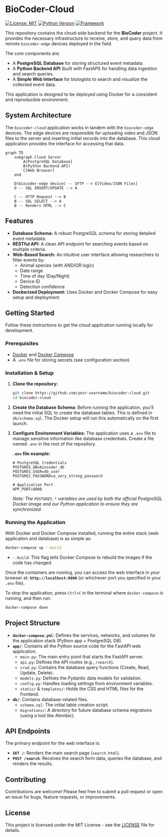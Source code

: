 # BioCoder-Cloud

[![License: MIT](https://img.shields.io/badge/License-MIT-yellow.svg)](https://opensource.org/licenses/MIT)
[![Python Version](https://img.shields.io/badge/python-3.8%2B-blue.svg)](https://www.python.org/downloads/)
[![Framework](https://img.shields.io/badge/framework-FastAPI-green.svg)](https://fastapi.tiangolo.com/)

This repository contains the cloud-side backend for the **BioCoder** project. It provides the necessary infrastructure to receive, store, and query data from remote `biocoder-edge` devices deployed in the field.

The core components are:

- A **PostgreSQL Database** for storing structured event metadata.
- A **Python Backend API** (built with FastAPI) for handling data ingestion and search queries.
- A **Simple Web Interface** for biologists to search and visualize the collected event data.

This application is designed to be deployed using Docker for a consistent and reproducible environment.

## System Architecture

The `biocoder-cloud` application works in tandem with the `biocoder-edge` devices. The edge devices are responsible for uploading video and JSON files to the server and inserting initial records into the database. This cloud application provides the interface for accessing that data.

```mermaid
graph TD
    subgraph Cloud Server
        A[PostgreSQL Database]
        B(Python Backend API)
        C[Web Browser]
    end

    D(biocoder-edge device) -- SFTP --> E[Video/JSON Files]
    D -- SQL INSERT/UPDATE --> A

    C -- HTTP Request --> B
    B -- SQL SELECT --> A
    B -- Renders HTML --> C
```

## Features

- **Database Schema:** A robust PostgreSQL schema for storing detailed event metadata.
- **RESTful API:** A clean API endpoint for searching events based on multiple criteria.
- **Web-Based Search:** An intuitive user interface allowing researchers to filter events by:
  - Animal species (with AND/OR logic)
  - Date range
  - Time of day (Day/Night)
  - Device ID
  - Detection confidence
- **Dockerized Deployment:** Uses Docker and Docker Compose for easy setup and deployment.

## Getting Started

Follow these instructions to get the cloud application running locally for development.

### Prerequisites

- [Docker](https://www.docker.com/get-started) and [Docker Compose](https://docs.docker.com/compose/install/)
- A `.env` file for storing secrets (see configuration section)

### Installation & Setup

1. **Clone the repository:**
   
   ```sh
   git clone https://github.com/your-username/biocoder-cloud.git
   cd biocoder-cloud
   ```

2. **Create the Database Schema:**
   Before running the application, you'll need the initial SQL to create the database tables. This is defined in `db/schema.sql`. The Docker setup will run this automatically on the first launch.

3. **Configure Environment Variables:**
   The application uses a `.env` file to manage sensitive information like database credentials. Create a file named `.env` in the root of the repository.
   
   **`.env` file example:**
   
   ```env
   # PostgreSQL Credentials
   POSTGRES_DB=biocoder_db
   POSTGRES_USER=db_user
   POSTGRES_PASSWORD=a_very_strong_password
   
   # Application Port
   APP_PORT=8000
   ```
   
   *Note: The `POSTGRES_*` variables are used by both the official PostgreSQL Docker image and our Python application to ensure they are synchronized.*

### Running the Application

With Docker and Docker Compose installed, running the entire stack (web application and database) is as simple as:

```sh
docker-compose up --build
```

- `--build`: This flag tells Docker Compose to rebuild the images if the code has changed.

Once the containers are running, you can access the web interface in your browser at:
**`http://localhost:8000`** (or whichever port you specified in your `.env` file).

To stop the application, press `Ctrl+C` in the terminal where `docker-compose` is running, and then run:

```sh
docker-compose down
```

## Project Structure

- **`docker-compose.yml`**: Defines the services, networks, and volumes for the application stack (Python app + PostgreSQL DB).
- **`app/`**: Contains all the Python source code for the FastAPI web application.
  - `main.py`: The main entry point that starts the FastAPI server.
  - `api.py`: Defines the API routes (e.g., `/search`).
  - `crud.py`: Contains the database query functions (Create, Read, Update, Delete).
  - `models.py`: Defines the Pydantic data models for validation.
  - `config.py`: Handles loading settings from environment variables.
  - `static/` & `templates/`: Holds the CSS and HTML files for the frontend.
- **`db/`**: Contains database-related files.
  - `schema.sql`: The initial table creation script.
  - `migrations/`: A directory for future database schema migrations (using a tool like Alembic).

## API Endpoints

The primary endpoint for the web interface is:

- **`GET /`**: Renders the main search page (`search.html`).
- **`POST /search`**: Receives the search form data, queries the database, and renders the results.

## Contributing

Contributions are welcome! Please feel free to submit a pull request or open an issue for bugs, feature requests, or improvements.

## License

This project is licensed under the MIT License - see the [LICENSE](LICENSE) file for details.
